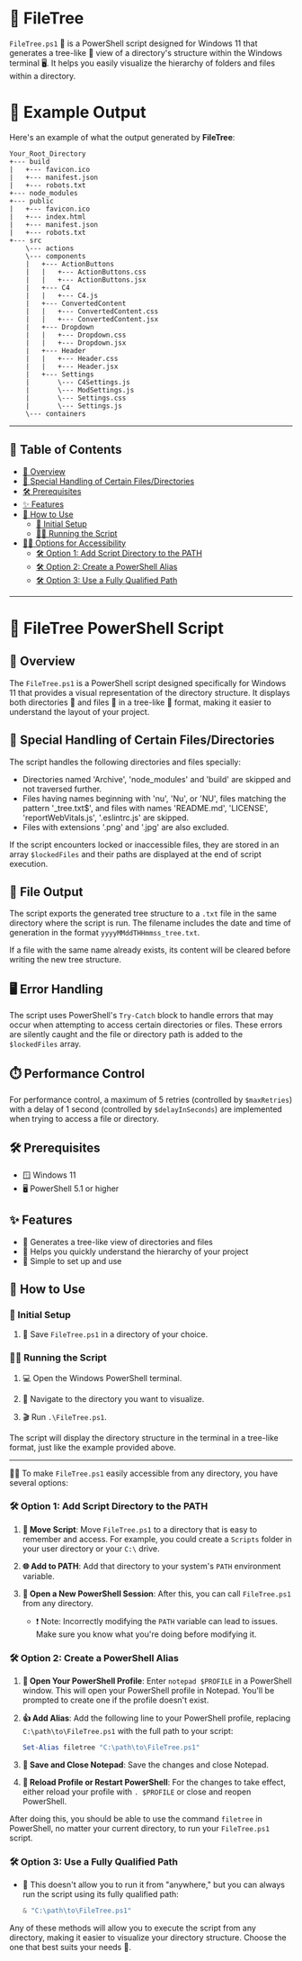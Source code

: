 # 🌳 FileTree
`FileTree.ps1` 📜 is a PowerShell script designed for Windows 11 that generates a tree-like 🌳 view of a directory's structure within the Windows terminal 🖥️. It helps you easily visualize the hierarchy of folders and files within a directory.


# 📄  Example Output
Here's an example of what the output generated by **FileTree**:

```
Your_Root_Directory
+--- build
|   +--- favicon.ico
|   +--- manifest.json
|   +--- robots.txt
+--- node_modules
+--- public
|   +--- favicon.ico
|   +--- index.html
|   +--- manifest.json
|   +--- robots.txt
+--- src
    \--- actions
    \--- components
    |   +--- ActionButtons
    |   |   +--- ActionButtons.css
    |   |   +--- ActionButtons.jsx
    |   +--- C4
    |   |   +--- C4.js
    |   +--- ConvertedContent
    |   |   +--- ConvertedContent.css
    |   |   +--- ConvertedContent.jsx
    |   +--- Dropdown
    |   |   +--- Dropdown.css
    |   |   +--- Dropdown.jsx
    |   +--- Header
    |   |   +--- Header.css
    |   |   +--- Header.jsx
    |   +--- Settings
    |       \--- C4Settings.js
    |       \--- ModSettings.js
    |       \--- Settings.css
    |       \--- Settings.js
    \--- containers
```

---

## 📑 Table of Contents

- [📖 Overview](#-overview)
- [📂 Special Handling of Certain Files/Directories](#-special-handling-of-certain-files-directories)
- [🛠 Prerequisites](#-prerequisites)
- [✨ Features](#-features)
- [🚀 How to Use](#-how-to-use)
  - [🏁 Initial Setup](#-initial-setup)
  - [🏃‍♂️ Running the Script](#-running-the-script)
- [👩‍💻 Options for Accessibility](#-options-for-accessibility)
  - [🛠 Option 1: Add Script Directory to the PATH](#-option-1-add-script-directory-to-the-path)
  - [🛠 Option 2: Create a PowerShell Alias](#-option-2-create-a-powershell-alias)
  - [🛠 Option 3: Use a Fully Qualified Path](#-option-3-use-a-fully-qualified-path)

---

# 🌳 FileTree PowerShell Script

## 📖 Overview

The `FileTree.ps1` is a PowerShell script designed specifically for Windows 11 that provides a visual representation of the directory structure. It displays both directories 📂 and files 📄 in a tree-like 🌳 format, making it easier to understand the layout of your project.

## 📂 Special Handling of Certain Files/Directories

The script handles the following directories and files specially:

- Directories named 'Archive', 'node_modules' and 'build' are skipped and not traversed further.
- Files having names beginning with 'nu', 'Nu', or 'NU', files matching the pattern '_tree\.txt$', and files with names 'README.md', 'LICENSE', 'reportWebVitals.js', '.eslintrc.js' are skipped.
- Files with extensions '.png' and '.jpg' are also excluded.

If the script encounters locked or inaccessible files, they are stored in an array `$lockedFiles` and their paths are displayed at the end of script execution.

## 📝 File Output

The script exports the generated tree structure to a `.txt` file in the same directory where the script is run. The filename includes the date and time of generation in the format `yyyyMMddTHHmmss_tree.txt`.

If a file with the same name already exists, its content will be cleared before writing the new tree structure.

## 🖥️ Error Handling

The script uses PowerShell's `Try-Catch` block to handle errors that may occur when attempting to access certain directories or files. These errors are silently caught and the file or directory path is added to the `$lockedFiles` array.

## ⏱️ Performance Control

For performance control, a maximum of 5 retries (controlled by `$maxRetries`) with a delay of 1 second (controlled by `$delayInSeconds`) are implemented when trying to access a file or directory.

## 🛠 Prerequisites

- 🪟 Windows 11
- 🖥 PowerShell 5.1 or higher

## ✨ Features

- 🌳 Generates a tree-like view of directories and files
- 📄 Helps you quickly understand the hierarchy of your project
- 🏁 Simple to set up and use

## 🚀 How to Use

### 🏁 Initial Setup

1. 💾 Save `FileTree.ps1` in a directory of your choice.

### 🏃‍♂️ Running the Script

1. 💻 Open the Windows PowerShell terminal.

2. 📂 Navigate to the directory you want to visualize.

3. 🎬 Run `.\FileTree.ps1`.

The script will display the directory structure in the terminal in a tree-like format, just like the example provided above.

---

👩‍💻 To make `FileTree.ps1` easily accessible from any directory, you have several options:

### 🛠 Option 1: Add Script Directory to the PATH

1. **📁 Move Script**: Move `FileTree.ps1` to a directory that is easy to remember and access. For example, you could create a `Scripts` folder in your user directory or your `C:\` drive.

2. **🌐 Add to PATH**: Add that directory to your system's `PATH` environment variable.

3. **🔄 Open a New PowerShell Session**: After this, you can call `FileTree.ps1` from any directory.

   - ❗ Note: Incorrectly modifying the `PATH` variable can lead to issues. Make sure you know what you're doing before modifying it.

### 🛠 Option 2: Create a PowerShell Alias

1. **📝 Open Your PowerShell Profile**: Enter `notepad $PROFILE` in a PowerShell window. This will open your PowerShell profile in Notepad. You'll be prompted to create one if the profile doesn't exist.

2. **👍 Add Alias**: Add the following line to your PowerShell profile, replacing `C:\path\to\FileTree.ps1` with the full path to your script:

   ```powershell
   Set-Alias filetree "C:\path\to\FileTree.ps1"
   ```

3. **💾 Save and Close Notepad**: Save the changes and close Notepad.

4. **🔄 Reload Profile or Restart PowerShell**: For the changes to take effect, either reload your profile with `. $PROFILE` or close and reopen PowerShell.

After doing this, you should be able to use the command `filetree` in PowerShell, no matter your current directory, to run your `FileTree.ps1` script.

### 🛠 Option 3: Use a Fully Qualified Path

- 📍 This doesn't allow you to run it from "anywhere," but you can always run the script using its fully qualified path:

  ```powershell
  & "C:\path\to\FileTree.ps1"
  ```

Any of these methods will allow you to execute the script from any directory, making it easier to visualize your directory structure. Choose the one that best suits your needs 🌟.

